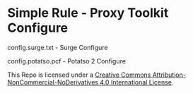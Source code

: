 # Simple Rule - Proxy Toolkit Configure

config.surge.txt - Surge Configure

config.potatso.pcf - Potatso 2 Configure



This Repo is licensed under a [Creative Commons Attribution-NonCommercial-NoDerivatives 4.0 International License](http://creativecommons.org/licenses/by-nc-nd/4.0/).
